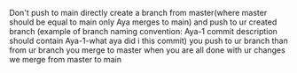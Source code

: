 Don't push to main directly 
create a branch from master(where master should be equal to main only Aya merges to main) and push to ur created branch
(example of branch naming convention: Aya-1 commit description should contain Aya-1-what aya did i this commit) 
you push to ur branch than from ur branch you merge to master when you are all done with ur changes we merge from master to main
